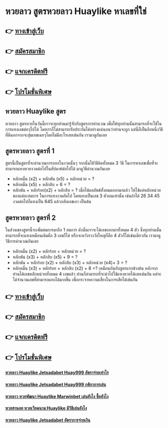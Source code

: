 # หวยลาว สูตรหวยลาว Huaylike หาเลขที่ใช่

## 👉 [ทางเข้าสู่เว็บ](https://bit.ly/3xneRLh)
## 👉 [สมัครสมาชิก](https://bit.ly/3xneRLh)
## 👉 [แจกเครดิตฟรี](https://bit.ly/3xneRLh)
## 👉 [โปรโมชั่นพิเศษ](https://bit.ly/3xneRLh)

## หวยลาว Huaylike สูตร
หวยลาว สูตรหวยในวันนี้เราจะทุกท่านมารู้จักกับสูตรการคำนวณ เพื่อให้ทุกท่านนั้นสามารถที่จะใช้ในการแทงเลขต่อๆไปได้ โดยเราก็ไม่สามารถรับประกันได้อย่างแน่นอนว่าท่านจะถูก แต่นี่ก็เป็นอีกหนึ่งวิธีที่ดีนอกจากจะสุ่มเลขเฉยๆโดยไม่มีอะไรเลยเช่นกัน เรามาดูกันเลย

## สูตรหวยลาว สูตรที่ 1
สูตรนี้เป็นสูตรที่จะคำนวณการออกในงวดนั้นๆ จากนั้นใช้วิธีคิดทั้งหมด 3 วิธี ในการหาเลขเพื่อที่จะสามารถแทงหวยงวดต่อไปในสัปดาห์ต่อไปได้ มาดูวิธีคำนวณกันเลย
- หลักหมื่น (x2) + หลักพัน (x5) + หลักหน่วย = ?
- หลักหมื่น (x5) + หลักสิบ + 6 = ?
- หลักพัน + หลักร้อย(x2) + หลักสิบ = ?
เมื่อได้ผลลัพธ์ทั้งหมดออกมาแล้ว ให้ใช้แค่หลักหน่วยของแต่ละสมการ ในการแทงงวดถัดไป โดยแทงเป็นเลข 3 ตัวบนเท่านั้น เช่นถ้าได้ 26 34 45 งวดต่อไปก็แทงเป็น 645 แล้วกลับเลขเอา เป็นต้น

## สูตรหวยลาว สูตรที่ 2
ในส่วนของสูตรนี้จะเพิ่มสมการมาอีก 1 สมการ ดังนั้นเราจะได้เลขออกมาทั้งหมด 4 ตัว ซึ่งทุกท่านนั้นสามารถที่จะแทงเหมือนเดิมคือ 3 เลขก็ได้ หรือจะหวังรางวัลใหญ่ก็คือ 4 ตัวก็ได้เช่นเดียวกัน เรามาดูวิธีการคำนวณกันเลย
- หลักหมื่น (x2) + หลักร้อย + หลักหน่วย = ?
- หลักพัน (x3) + หลักสิบ (x5) + 9 = ?
- หลักพัน + หลักร้อย (x2) + หลักสิบ (x3) + หลักหน่วย (x4)+ 3 = ?
- หลักหมื่น (x3) + หลักร้อย + หลักสิบ (x2) + 8 =?
เหมือนกันกับสูตรแรกข้างต้น หลังจากท่านได้เลขหลักหน่วยทั้งหมด 4 เลขแล้ว ท่านก็สามารถที่จะนำไปใช้แทงหวยได้เลยเช่นกัน แต่จะได้จำนวนเลขที่สามารถแทงได้มากขึ้น เพื่อกระจายความเสี่ยงในการเสียได้เช่นกัน

## 👉 [ทางเข้าสู่เว็บ](https://bit.ly/3xneRLh)
## 👉 [สมัครสมาชิก](https://bit.ly/3xneRLh)
## 👉 [แจกเครดิตฟรี](https://bit.ly/3xneRLh)
## 👉 [โปรโมชั่นพิเศษ](https://bit.ly/3xneRLh)

#### [หวยลาว Huaylike Jetsadabet Huay999 อัตราจ่ายเท่าไร](https://atom.io/themes/หวยลาว%20Huaylike%20Jetsadabet%20Huay999%20อัตราจ่ายเท่าไร)
#### [หวยลาว Huaylike Jetsadabet Huay999 กติกาการเล่น](https://atom.io/themes/หวยลาว%20Huaylike%20Jetsadabet%20Huay999%20กติกาการเล่น)
#### [หวยลาว หวยพัฒนา Huaylike Marwinbet เล่นยังไง ซื้อยังไง](https://atom.io/themes/หวยลาว%20หวยพัฒนา%20Huaylike%20Marwinbet%20เล่นยังไง%20ซื้อยังไง)
#### [หวยฮานอย หวยเวียดนาม Huaylike มีวิธีเล่นยังไง](https://atom.io/themes/หวยฮานอย%20หวยเวียดนาม%20Huaylike%20มีวิธีเล่นยังไง)
#### [หวยลาว Huaylike Jetsadabet อัตราการจ่ายเงิน](https://atom.io/themes/หวยลาว%20Huaylike%20Jetsadabet%20อัตราการจ่ายเงิน)